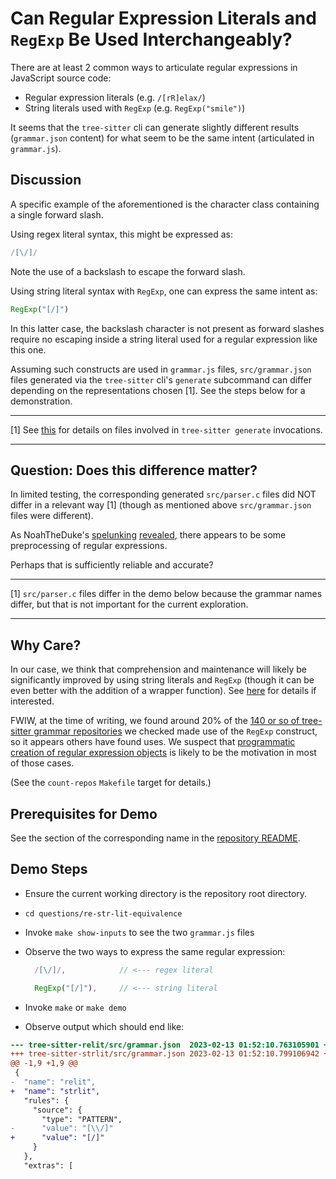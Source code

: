 # Can Regular Expression Literals and `RegExp` Be Used Interchangeably?

There are at least 2 common ways to articulate regular expressions in
JavaScript source code:

* Regular expression literals (e.g. `/[rR]elax/`)
* String literals used with `RegExp` (e.g. `RegExp("smile")`)

It seems that the `tree-sitter` cli can generate slightly different
results (`grammar.json` content) for what seem to be the same intent
(articulated in `grammar.js`).

## Discussion

A specific example of the aforementioned is the character class
containing a single forward slash.

Using regex literal syntax, this might be expressed as:

```js
/[\/]/
```

Note the use of a backslash to escape the forward slash.

Using string literal syntax with `RegExp`, one can express the same
intent as:

```js
RegExp("[/]")
```

In this latter case, the backslash character is not present as forward
slashes require no escaping inside a string literal used for a regular
expression like this one.

Assuming such constructs are used in `grammar.js` files,
`src/grammar.json` files generated via the `tree-sitter` cli's
`generate` subcommand can differ depending on the representations
chosen [1].  See the steps below for a demonstration.

---

[1] See [this](../generate-subcommand-files/README.md) for details on
files involved in `tree-sitter generate` invocations.

---

## Question: Does this difference matter?

In limited testing, the corresponding generated `src/parser.c` files
did NOT differ in a relevant way [1] (though as mentioned above
`src/grammar.json` files were different).

As NoahTheDuke's
[spelunking](https://github.com/sogaiu/tree-sitter-clojure/issues/40#issuecomment-1421040331)
[revealed](https://github.com/tree-sitter/tree-sitter/blob/5766b8a0a785ea34fceb479a94f7fe24c9daae2f/cli/src/generate/prepare_grammar/expand_tokens.rs#L63-L86),
there appears to be some preprocessing of regular expressions.

Perhaps that is sufficiently reliable and accurate?

---

[1] `src/parser.c` files differ in the demo below because the grammar
names differ, but that is not important for the current exploration.

---

## Why Care?

In our case, we think that comprehension and maintenance will likely
be significantly improved by using string literals and `RegExp`
(though it can be even better with the addition of a wrapper
function).  See
[here](https://github.com/sogaiu/tree-sitter-clojure/issues/40) for
details if interested.

FWIW, at the time of writing, we found around 20% of the [140 or so of
tree-sitter grammar repositories](../../ts-grammar-repositories.txt)
we checked made use of the `RegExp` construct, so it appears others
have found uses.  We suspect that [programmatic creation of regular
expression
objects](https://github.com/tree-sitter/tree-sitter/discussions/1815)
is likely to be the motivation in most of those cases.

(See the `count-repos` `Makefile` target for details.)

## Prerequisites for Demo

See the section of the corresponding name in the [repository
README](../../README.md).

## Demo Steps

* Ensure the current working directory is the repository root directory.
* `cd questions/re-str-lit-equivalence`
* Invoke `make show-inputs` to see the two `grammar.js` files
* Observe the two ways to express the same regular expression:

    ```js
      /[\/]/,            // <--- regex literal
    ```

    ```js
      RegExp("[/]"),     // <--- string literal
    ```
* Invoke `make` or `make demo`
* Observe output which should end like:

```diff
--- tree-sitter-relit/src/grammar.json	2023-02-13 01:52:10.763105901 +0000
+++ tree-sitter-strlit/src/grammar.json	2023-02-13 01:52:10.799106942 +0000
@@ -1,9 +1,9 @@
 {
-  "name": "relit",
+  "name": "strlit",
   "rules": {
     "source": {
       "type": "PATTERN",
-      "value": "[\\/]"
+      "value": "[/]"
     }
   },
   "extras": [
```
